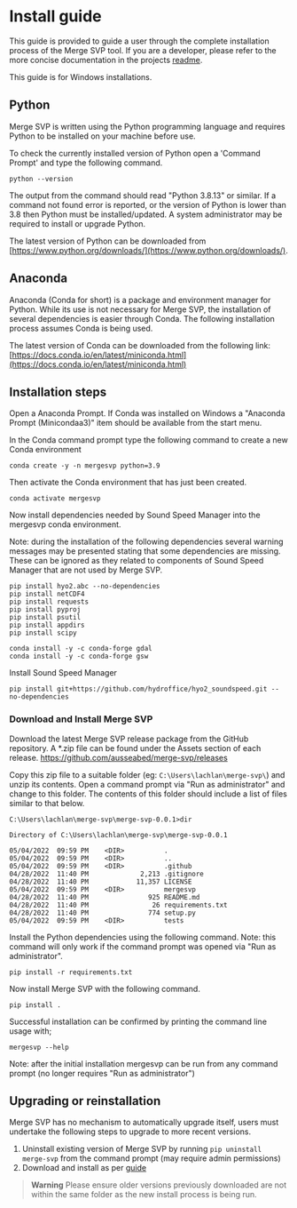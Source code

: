 # Install guide
This guide is provided to guide a user through the complete installation process of the Merge SVP tool. If you are a developer, please refer to the more concise documentation in the projects [readme](../README.md).

This guide is for Windows installations.

## Python

Merge SVP is written using the Python programming language and requires Python to be installed on your machine before use.

To check the currently installed version of Python open a 'Command Prompt' and type the following command.

    python --version

The output from the command should read "Python 3.8.13" or similar. If a command not found error is reported, or the version of Python is lower than 3.8 then Python must be installed/updated. A system administrator may be required to install or upgrade Python.

The latest version of Python can be downloaded from [https://www.python.org/downloads/](https://www.python.org/downloads/).


## Anaconda

Anaconda (Conda for short) is a package and environment manager for Python. While its use is not necessary for Merge SVP, the installation of several dependencies is easier through Conda. The following installation process assumes Conda is being used.

The latest version of Conda can be downloaded from the following link:
[https://docs.conda.io/en/latest/miniconda.html](https://docs.conda.io/en/latest/miniconda.html)


## Installation steps

Open a Anaconda Prompt. If Conda was installed on Windows a "Anaconda Prompt (Minicondaa3)" item should be available from the start menu.

In the Conda command prompt type the following command to create a new Conda environment

    conda create -y -n mergesvp python=3.9

Then activate the Conda environment that has just been created.

    conda activate mergesvp

Now install dependencies needed by Sound Speed Manager into the mergesvp conda environment.

Note: during the installation of the following dependencies several warning messages may be presented stating that some dependencies are missing. These can be ignored as they related to components of Sound Speed Manager that are not used by Merge SVP.

    pip install hyo2.abc --no-dependencies
    pip install netCDF4
    pip install requests
    pip install pyproj
    pip install psutil
    pip install appdirs
    pip install scipy

    conda install -y -c conda-forge gdal
    conda install -y -c conda-forge gsw

Install Sound Speed Manager

    pip install git+https://github.com/hydroffice/hyo2_soundspeed.git --no-dependencies


### Download and Install Merge SVP

Download the latest Merge SVP release package from the GitHub repository. A *.zip file can be found under the Assets section of each release.
https://github.com/ausseabed/merge-svp/releases

Copy this zip file to a suitable folder (eg: `C:\Users\lachlan\merge-svp\`) and unzip its contents. Open a command prompt via "Run as administrator" and change to this folder. The contents of this folder should include a list of files similar to that below.

    C:\Users\lachlan\merge-svp\merge-svp-0.0.1>dir

    Directory of C:\Users\lachlan\merge-svp\merge-svp-0.0.1

    05/04/2022  09:59 PM    <DIR>          .
    05/04/2022  09:59 PM    <DIR>          ..
    05/04/2022  09:59 PM    <DIR>          .github
    04/28/2022  11:40 PM             2,213 .gitignore
    04/28/2022  11:40 PM            11,357 LICENSE
    05/04/2022  09:59 PM    <DIR>          mergesvp
    04/28/2022  11:40 PM               925 README.md
    04/28/2022  11:40 PM                26 requirements.txt
    04/28/2022  11:40 PM               774 setup.py
    05/04/2022  09:59 PM    <DIR>          tests

Install the Python dependencies using the following command. Note: this command will only work if the command prompt was opened via "Run as administrator".

    pip install -r requirements.txt

Now install Merge SVP with the following command.

    pip install .

Successful installation can be confirmed by printing the command line usage with;

    mergesvp --help

Note: after the initial installation mergesvp can be run from any command prompt (no longer requires "Run as administrator")

## Upgrading or reinstallation

Merge SVP has no mechanism to automatically upgrade itself, users must undertake the following steps to upgrade to more recent versions.

1. Uninstall existing version of Merge SVP by running `pip uninstall merge-svp` from the command prompt (may require admin permissions)
2. Download and install as per [guide](#download-and-install-merge-svp)

> **Warning**
> Please ensure older versions previously downloaded are not within the same folder as the new install process is being run.
